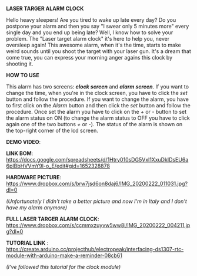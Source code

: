 **LASER TARGER ALARM CLOCK**

Hello heavy sleepers! Are you tired to wake up late every day? Do you postpone your alarm and then you say "I swear only 5 minutes more"
every single day and you end up being late? Well, I know how to solve your problem. The "Laser target alarm clock" it's here to help you, 
never oversleep again! This awesome alarm, when it's the time, starts to make weird sounds until you shoot the target with your laser gun. It's a dream that come true, you can express your morning anger agains this clock by shooting it. 

**HOW TO USE**

This alarm has two screens: ***clock screen*** and ***alarm screen***. 
If you want to change the time, when you're in the clock screen, you have to click the *set* button and follow the procedure. If you want to change the alarm, you have to first click on the *Alarm* button and then click the *set* button and follow the procedure. Once set the alarm you have to click on the *+* or *-* button to set the alarm status on ON (to change the alarm status to OFF you have to click again one of the two buttons *+* or *-*). The status of the alarm is shown on the top-right corner of the lcd screen.

**DEMO VIDEO**: 


**LINK BOM**: https://docs.google.com/spreadsheets/d/1Htry010sDG5Vxl1XxuDkIDsEU6a6pIBbHVVmY9l-o_E/edit#gid=1652328878


**HARDWARE PICTURE**: https://www.dropbox.com/s/brw7jsd6on8daj6/IMG_20200222_011031.jpg?dl=0 

*(Unfortunately I didn't take a better picture and now I'm in Italy and I don't have my alarm anymore)*


**FULL LASER TARGER ALARM CLOCK**: https://www.dropbox.com/s/ccmmxzuyvw5ww8i/IMG_20200222_004211.jpg?dl=0


**TUTORIAL LINK** : https://create.arduino.cc/projecthub/electropeak/interfacing-ds1307-rtc-module-with-arduino-make-a-reminder-08cb61

*(I've followed this tutorial for the clock module)*



